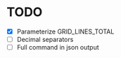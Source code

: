 # TODO

- [x] Parameterize GRID_LINES_TOTAL
- [ ] Decimal separators
- [ ] Full command in json output

